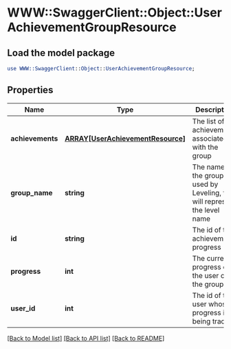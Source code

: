 # WWW::SwaggerClient::Object::UserAchievementGroupResource

## Load the model package
```perl
use WWW::SwaggerClient::Object::UserAchievementGroupResource;
```

## Properties
Name | Type | Description | Notes
------------ | ------------- | ------------- | -------------
**achievements** | [**ARRAY[UserAchievementResource]**](UserAchievementResource.md) | The list of achievements associated with the group | 
**group_name** | **string** | The name of the group.  If used by Leveling, this will represent the level name | 
**id** | **string** | The id of the achievement progress | [optional] 
**progress** | **int** | The current progress of the user on the group | 
**user_id** | **int** | The id of the user whose progress is being tracked | 

[[Back to Model list]](../README.md#documentation-for-models) [[Back to API list]](../README.md#documentation-for-api-endpoints) [[Back to README]](../README.md)


